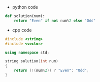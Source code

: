 - python code

```python
def solution(num):
    return "Even" if not num%2 else "Odd"
```

- cpp code

```cpp
#include <string>
#include <vector>

using namespace std;

string solution(int num) 
{
    return (!(num%2)) ? "Even": "Odd";
}
```
